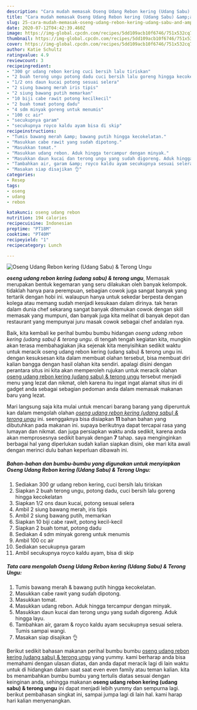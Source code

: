 ```yaml
---
description: "Cara mudah memasak Oseng Udang Rebon kering (Udang Sabu) &amp;amp; Terong Ungu Lezat"
title: "Cara mudah memasak Oseng Udang Rebon kering (Udang Sabu) &amp;amp; Terong Ungu Lezat"
slug: 25-cara-mudah-memasak-oseng-udang-rebon-kering-udang-sabu-and-amp-terong-ungu-lezat
date: 2020-07-12T04:42:39.460Z
image: https://img-global.cpcdn.com/recipes/5dd109acb10f6746/751x532cq70/oseng-udang-rebon-kering-udang-sabu-terong-ungu-foto-resep-utama.jpg
thumbnail: https://img-global.cpcdn.com/recipes/5dd109acb10f6746/751x532cq70/oseng-udang-rebon-kering-udang-sabu-terong-ungu-foto-resep-utama.jpg
cover: https://img-global.cpcdn.com/recipes/5dd109acb10f6746/751x532cq70/oseng-udang-rebon-kering-udang-sabu-terong-ungu-foto-resep-utama.jpg
author: Katie Schultz
ratingvalue: 4.9
reviewcount: 3
recipeingredient:
- "300 gr udang rebon kering cuci bersih lalu tiriskan"
- "2 buah terong ungu potong dadu cuci bersih lalu goreng hingga kecokelatan"
- "1/2 ons daun kucai potong sesuai selera"
- "2 siung bawang merah iris tipis"
- "2 siung bawang putih memarkan"
- "10 biji cabe rawit potong kecilkecil"
- "2 buah tomat potong dadu"
- "4 sdm minyak goreng untuk menumis"
- "100 cc air"
- "secukupnya garam"
- "secukupnya royco kaldu ayam bisa di skip"
recipeinstructions:
- "Tumis bawang merah &amp; bawang putih hingga kecokelatan."
- "Masukkan cabe rawit yang sudah dipotong."
- "Masukkan tomat."
- "Masukkan udang rebon. Aduk hingga tercampur dengan minyak."
- "Masukkan daun kucai dan terong ungu yang sudah digoreng. Aduk hingga layu."
- "Tambahkan air, garam &amp; royco kaldu ayam secukupnya sesuai selera. Tumis sampai wangi."
- "Masakan siap disajikan 👌"
categories:
- Resep
tags:
- oseng
- udang
- rebon

katakunci: oseng udang rebon 
nutrition: 194 calories
recipecuisine: Indonesian
preptime: "PT18M"
cooktime: "PT40M"
recipeyield: "1"
recipecategory: Lunch

---
```



![Oseng Udang Rebon kering (Udang Sabu) &amp; Terong Ungu](https://img-global.cpcdn.com/recipes/5dd109acb10f6746/751x532cq70/oseng-udang-rebon-kering-udang-sabu-terong-ungu-foto-resep-utama.jpg)

<b><i>oseng udang rebon kering (udang sabu) &amp; terong ungu</i></b>, Memasak merupakan bentuk kegemaran yang seru dilakukan oleh banyak kelompok. tidaklah hanya para perempuan, sebagian cowok juga sangat banyak yang tertarik dengan hobi ini. walaupun hanya untuk sekedar berpesta dengan kolega atau memang sudah menjadi kesukaan dalam dirinya. tak heran dalam dunia chef sekarang sangat banyak ditemukan cowok dengan skill memasak yang mumpuni, dan banyak juga kita melihat di banyak depot dan restaurant yang mempunyai juru masak cowok sebagai chef andalan nya.



Baik, kita kembali ke perihal bumbu bumbu hidangan <i>oseng udang rebon kering (udang sabu) &amp; terong ungu</i>. di tengah tengah kegiatan kita, mungkin akan terasa membahagiakan jika sejenak kita menyisihkan sedikit waktu untuk meracik oseng udang rebon kering (udang sabu) &amp; terong ungu ini. dengan kesuksesan kita dalam membuat olahan tersebut, bisa membuat diri kalian bangga dengan hasil olahan kita sendiri. apalagi disini dengan perantara situs ini kita akan memperoleh rujukan untuk meracik olahan <u>oseng udang rebon kering (udang sabu) &amp; terong ungu</u> tersebut menjadi menu yang lezat dan nikmat, oleh karena itu ingat ingat alamat situs ini di gadget anda sebagai sebagian pedoman anda dalam memasak makanan baru yang lezat.


Mari langsung saja kita mulai untuk mencari barang barang yang diperuntuk kan dalam mengolah olahan <u><i>oseng udang rebon kering (udang sabu) &amp; terong ungu</i></u> ini. seenggaknya bisa disiapkan <b>11</b> bahan bahan yang dibutuhkan pada makanan ini. supaya berikutnya dapat tercapai rasa yang lumayan dan nikmat. dan juga persiapkan waktu anda sedikit, karena anda akan memprosesnya sedikit banyak dengan <b>7</b> tahap. saya menginginkan berbagai hal yang diperlukan sudah kalian siapkan disini, oke mari kita awali dengan merinci dulu bahan keperluan dibawah ini.

<!--inarticleads1-->

##### Bahan-bahan dan bumbu-bumbu yang digunakan untuk menyiapkan Oseng Udang Rebon kering (Udang Sabu) &amp; Terong Ungu:

1. Sediakan 300 gr udang rebon kering, cuci bersih lalu tiriskan
1. Siapkan 2 buah terong ungu, potong dadu, cuci bersih lalu goreng hingga kecokelatan
1. Siapkan 1/2 ons daun kucai, potong sesuai selera
1. Ambil 2 siung bawang merah, iris tipis
1. Ambil 2 siung bawang putih, memarkan
1. Siapkan 10 biji cabe rawit, potong kecil-kecil
1. Siapkan 2 buah tomat, potong dadu
1. Sediakan 4 sdm minyak goreng untuk menumis
1. Ambil 100 cc air
1. Sediakan secukupnya garam
1. Ambil secukupnya royco kaldu ayam, bisa di skip




<!--inarticleads2-->

##### Tata cara mengolah Oseng Udang Rebon kering (Udang Sabu) &amp; Terong Ungu:

1. Tumis bawang merah &amp; bawang putih hingga kecokelatan.
1. Masukkan cabe rawit yang sudah dipotong.
1. Masukkan tomat.
1. Masukkan udang rebon. Aduk hingga tercampur dengan minyak.
1. Masukkan daun kucai dan terong ungu yang sudah digoreng. Aduk hingga layu.
1. Tambahkan air, garam &amp; royco kaldu ayam secukupnya sesuai selera. Tumis sampai wangi.
1. Masakan siap disajikan 👌




Berikut sedikit bahasan makanan perihal bumbu bumbu <u>oseng udang rebon kering (udang sabu) &amp; terong ungu</u> yang yummy. kami berharap anda bisa memahami dengan ulasan diatas, dan anda dapat meracik lagi di lain waktu untuk di hidangkan dalam saat saat even even family atau teman kalian. kita bs menambahkan bumbu bumbu yang tertulis diatas sesuai dengan keinginan anda, sehingga makanan <b>oseng udang rebon kering (udang sabu) &amp; terong ungu</b> ini dapat menjadi lebih yummy dan sempurna lagi. berikut pembahasan singkat ini, sampai jumpa lagi di lain hal. kami harap hari kalian menyenangkan.
